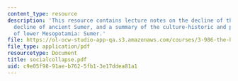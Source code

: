 ```yaml
---
content_type: resource
description: 'This resource contains lecture notes on the decline of the classic Maya,
  decline of ancient Sumer, and a summary of the culture-historic and political history
  of lower Mesopotamia: Sumer.'
file: https://ol-ocw-studio-app-qa.s3.amazonaws.com/courses/3-986-the-human-past-introduction-to-archaeology-fall-2006/c9e05f9891aeb7625fb13e17ddea81a1_socialcollapse.pdf
file_type: application/pdf
resourcetype: Document
title: socialcollapse.pdf
uid: c9e05f98-91ae-b762-5fb1-3e17ddea81a1
---
```

